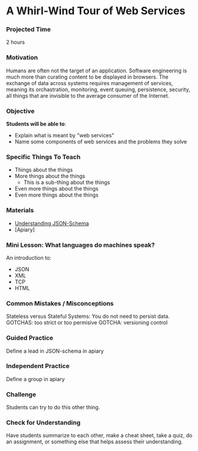# A Whirl-Wind Tour of Web Services

### Projected Time
2 hours

### Motivation
Humans are often not the target of an application. Software engineering is
much more than curating content to be displayed in browsers. The exchange of
data across systems requires management of services, meaning its orchastration,
monitoring, event queuing, persistence, security, all things that are invisible
to the average consumer of the Internet.


### Objective
**Students will be able to**:
- Explain what is meant by "web services"
- Name some components of web services and the problems they solve

### Specific Things To Teach
- Things about the things
- More things about the things
	- This is a sub-thing about the things
- Even more things about the things
- Even more things about the things

### Materials

- [Understanding JSON-Schema](https://spacetelescope.github.io/understanding-json-schema/)
- [Apiary]

### Mini Lesson: What languages do machines speak?

An introduction to:
- JSON
- XML
- TCP
- HTML

### Common Mistakes / Misconceptions

Stateless versus Stateful Systems: You do not need to persist data.
GOTCHAS: too strict or too permisive
GOTCHA: versioning control

### Guided Practice

Define a lead in JSON-schema in apiary

### Independent Practice

Define a group in apiary

### Challenge

Students can try to do this other thing.


### Check for Understanding

Have students summarize to each other, make a cheat sheet, take a quiz, do an assignment, or something else that helps assess their understanding. 
